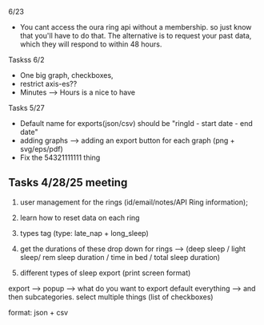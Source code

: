 6/23
- You cant access the oura ring api without a membership. so just know that you'll have to do that. The alternative is to request your past data, which they will respond to within 48 hours.

Taskss 6/2
- One big graph, checkboxes,
- restrict axis-es??
- Minutes --> Hours is a nice to have

Tasks 5/27
- Default name for exports(json/csv) should be "ringId - start date - end date"
- adding graphs --> adding an export button for each graph (png + svg/eps/pdf)
- Fix the 54321111111 thing

Tasks 4/28/25 meeting
---
1. user management for the rings (id/email/notes/API Ring information);

2. learn how to reset data on each ring
 
3. types tag (type: late_nap + long_sleep)

4. get the durations of these 
drop down for rings --> (deep sleep / light sleep/ rem sleep duration / time in bed / total sleep duration)

5.  different types of sleep export (print screen format)

export -->
popup --> what do you want to export default everything --> and then subcategories. select multiple things (list of checkboxes)

format: json + csv



